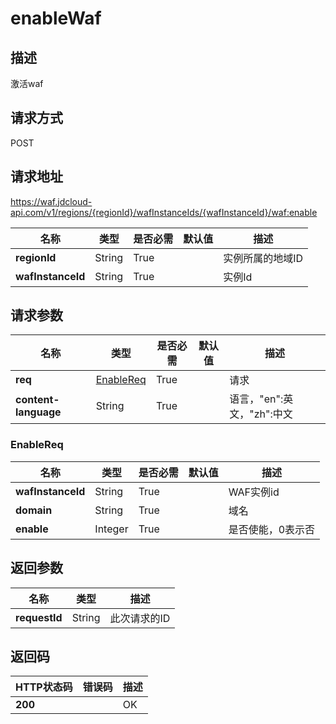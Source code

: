 # enableWaf


## 描述
激活waf

## 请求方式
POST

## 请求地址
https://waf.jdcloud-api.com/v1/regions/{regionId}/wafInstanceIds/{wafInstanceId}/waf:enable

|名称|类型|是否必需|默认值|描述|
|---|---|---|---|---|
|**regionId**|String|True| |实例所属的地域ID|
|**wafInstanceId**|String|True| |实例Id|

## 请求参数
|名称|类型|是否必需|默认值|描述|
|---|---|---|---|---|
|**req**|[EnableReq](enablewaf#enablereq)|True| |请求|
|**content-language**|String|True| |语言，"en":英文，"zh":中文|

### <div id="enablereq">EnableReq</div>
|名称|类型|是否必需|默认值|描述|
|---|---|---|---|---|
|**wafInstanceId**|String|True| |WAF实例id|
|**domain**|String|True| |域名|
|**enable**|Integer|True| |是否使能，0表示否|

## 返回参数
|名称|类型|描述|
|---|---|---|
|**requestId**|String|此次请求的ID|


## 返回码
|HTTP状态码|错误码|描述|
|---|---|---|
|**200**||OK|
